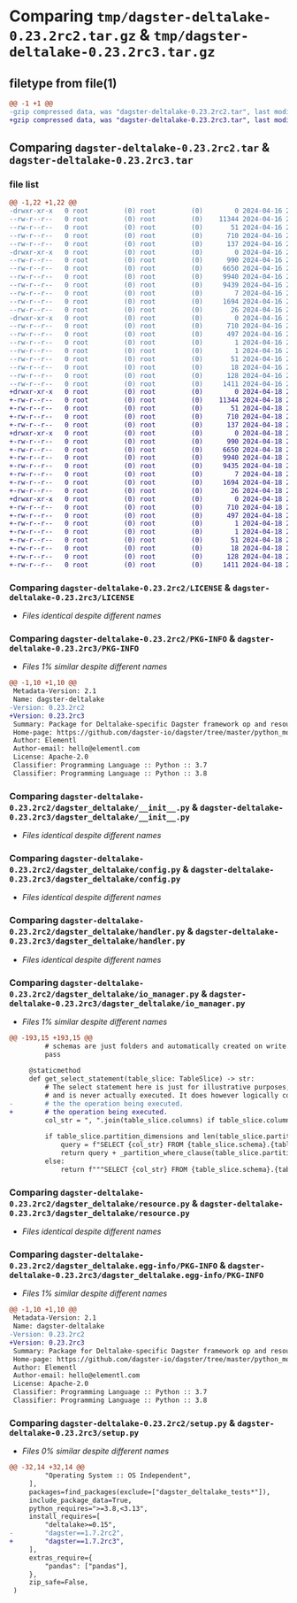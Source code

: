 # Comparing `tmp/dagster-deltalake-0.23.2rc2.tar.gz` & `tmp/dagster-deltalake-0.23.2rc3.tar.gz`

## filetype from file(1)

```diff
@@ -1 +1 @@
-gzip compressed data, was "dagster-deltalake-0.23.2rc2.tar", last modified: Tue Apr 16 20:37:15 2024, max compression
+gzip compressed data, was "dagster-deltalake-0.23.2rc3.tar", last modified: Thu Apr 18 21:18:32 2024, max compression
```

## Comparing `dagster-deltalake-0.23.2rc2.tar` & `dagster-deltalake-0.23.2rc3.tar`

### file list

```diff
@@ -1,22 +1,22 @@
-drwxr-xr-x   0 root         (0) root         (0)        0 2024-04-16 20:37:15.764179 dagster-deltalake-0.23.2rc2/
--rw-r--r--   0 root         (0) root         (0)    11344 2024-04-16 20:26:55.000000 dagster-deltalake-0.23.2rc2/LICENSE
--rw-r--r--   0 root         (0) root         (0)       51 2024-04-16 20:26:55.000000 dagster-deltalake-0.23.2rc2/MANIFEST.in
--rw-r--r--   0 root         (0) root         (0)      710 2024-04-16 20:37:15.764179 dagster-deltalake-0.23.2rc2/PKG-INFO
--rw-r--r--   0 root         (0) root         (0)      137 2024-04-16 20:26:55.000000 dagster-deltalake-0.23.2rc2/README.md
-drwxr-xr-x   0 root         (0) root         (0)        0 2024-04-16 20:37:15.764179 dagster-deltalake-0.23.2rc2/dagster_deltalake/
--rw-r--r--   0 root         (0) root         (0)      990 2024-04-16 20:26:55.000000 dagster-deltalake-0.23.2rc2/dagster_deltalake/__init__.py
--rw-r--r--   0 root         (0) root         (0)     6650 2024-04-16 20:26:55.000000 dagster-deltalake-0.23.2rc2/dagster_deltalake/config.py
--rw-r--r--   0 root         (0) root         (0)     9940 2024-04-16 20:26:55.000000 dagster-deltalake-0.23.2rc2/dagster_deltalake/handler.py
--rw-r--r--   0 root         (0) root         (0)     9439 2024-04-16 20:26:55.000000 dagster-deltalake-0.23.2rc2/dagster_deltalake/io_manager.py
--rw-r--r--   0 root         (0) root         (0)        7 2024-04-16 20:26:55.000000 dagster-deltalake-0.23.2rc2/dagster_deltalake/py.typed
--rw-r--r--   0 root         (0) root         (0)     1694 2024-04-16 20:26:55.000000 dagster-deltalake-0.23.2rc2/dagster_deltalake/resource.py
--rw-r--r--   0 root         (0) root         (0)       26 2024-04-16 20:26:55.000000 dagster-deltalake-0.23.2rc2/dagster_deltalake/version.py
-drwxr-xr-x   0 root         (0) root         (0)        0 2024-04-16 20:37:15.764179 dagster-deltalake-0.23.2rc2/dagster_deltalake.egg-info/
--rw-r--r--   0 root         (0) root         (0)      710 2024-04-16 20:37:15.000000 dagster-deltalake-0.23.2rc2/dagster_deltalake.egg-info/PKG-INFO
--rw-r--r--   0 root         (0) root         (0)      497 2024-04-16 20:37:15.000000 dagster-deltalake-0.23.2rc2/dagster_deltalake.egg-info/SOURCES.txt
--rw-r--r--   0 root         (0) root         (0)        1 2024-04-16 20:37:15.000000 dagster-deltalake-0.23.2rc2/dagster_deltalake.egg-info/dependency_links.txt
--rw-r--r--   0 root         (0) root         (0)        1 2024-04-16 20:37:15.000000 dagster-deltalake-0.23.2rc2/dagster_deltalake.egg-info/not-zip-safe
--rw-r--r--   0 root         (0) root         (0)       51 2024-04-16 20:37:15.000000 dagster-deltalake-0.23.2rc2/dagster_deltalake.egg-info/requires.txt
--rw-r--r--   0 root         (0) root         (0)       18 2024-04-16 20:37:15.000000 dagster-deltalake-0.23.2rc2/dagster_deltalake.egg-info/top_level.txt
--rw-r--r--   0 root         (0) root         (0)      128 2024-04-16 20:37:15.768179 dagster-deltalake-0.23.2rc2/setup.cfg
--rw-r--r--   0 root         (0) root         (0)     1411 2024-04-16 20:26:55.000000 dagster-deltalake-0.23.2rc2/setup.py
+drwxr-xr-x   0 root         (0) root         (0)        0 2024-04-18 21:18:32.186471 dagster-deltalake-0.23.2rc3/
+-rw-r--r--   0 root         (0) root         (0)    11344 2024-04-18 21:10:09.000000 dagster-deltalake-0.23.2rc3/LICENSE
+-rw-r--r--   0 root         (0) root         (0)       51 2024-04-18 21:10:09.000000 dagster-deltalake-0.23.2rc3/MANIFEST.in
+-rw-r--r--   0 root         (0) root         (0)      710 2024-04-18 21:18:32.186471 dagster-deltalake-0.23.2rc3/PKG-INFO
+-rw-r--r--   0 root         (0) root         (0)      137 2024-04-18 21:10:09.000000 dagster-deltalake-0.23.2rc3/README.md
+drwxr-xr-x   0 root         (0) root         (0)        0 2024-04-18 21:18:32.186471 dagster-deltalake-0.23.2rc3/dagster_deltalake/
+-rw-r--r--   0 root         (0) root         (0)      990 2024-04-18 21:10:09.000000 dagster-deltalake-0.23.2rc3/dagster_deltalake/__init__.py
+-rw-r--r--   0 root         (0) root         (0)     6650 2024-04-18 21:10:09.000000 dagster-deltalake-0.23.2rc3/dagster_deltalake/config.py
+-rw-r--r--   0 root         (0) root         (0)     9940 2024-04-18 21:10:09.000000 dagster-deltalake-0.23.2rc3/dagster_deltalake/handler.py
+-rw-r--r--   0 root         (0) root         (0)     9435 2024-04-18 21:10:09.000000 dagster-deltalake-0.23.2rc3/dagster_deltalake/io_manager.py
+-rw-r--r--   0 root         (0) root         (0)        7 2024-04-18 21:10:09.000000 dagster-deltalake-0.23.2rc3/dagster_deltalake/py.typed
+-rw-r--r--   0 root         (0) root         (0)     1694 2024-04-18 21:10:09.000000 dagster-deltalake-0.23.2rc3/dagster_deltalake/resource.py
+-rw-r--r--   0 root         (0) root         (0)       26 2024-04-18 21:10:09.000000 dagster-deltalake-0.23.2rc3/dagster_deltalake/version.py
+drwxr-xr-x   0 root         (0) root         (0)        0 2024-04-18 21:18:32.186471 dagster-deltalake-0.23.2rc3/dagster_deltalake.egg-info/
+-rw-r--r--   0 root         (0) root         (0)      710 2024-04-18 21:18:31.000000 dagster-deltalake-0.23.2rc3/dagster_deltalake.egg-info/PKG-INFO
+-rw-r--r--   0 root         (0) root         (0)      497 2024-04-18 21:18:32.000000 dagster-deltalake-0.23.2rc3/dagster_deltalake.egg-info/SOURCES.txt
+-rw-r--r--   0 root         (0) root         (0)        1 2024-04-18 21:18:31.000000 dagster-deltalake-0.23.2rc3/dagster_deltalake.egg-info/dependency_links.txt
+-rw-r--r--   0 root         (0) root         (0)        1 2024-04-18 21:18:31.000000 dagster-deltalake-0.23.2rc3/dagster_deltalake.egg-info/not-zip-safe
+-rw-r--r--   0 root         (0) root         (0)       51 2024-04-18 21:18:31.000000 dagster-deltalake-0.23.2rc3/dagster_deltalake.egg-info/requires.txt
+-rw-r--r--   0 root         (0) root         (0)       18 2024-04-18 21:18:31.000000 dagster-deltalake-0.23.2rc3/dagster_deltalake.egg-info/top_level.txt
+-rw-r--r--   0 root         (0) root         (0)      128 2024-04-18 21:18:32.186471 dagster-deltalake-0.23.2rc3/setup.cfg
+-rw-r--r--   0 root         (0) root         (0)     1411 2024-04-18 21:10:09.000000 dagster-deltalake-0.23.2rc3/setup.py
```

### Comparing `dagster-deltalake-0.23.2rc2/LICENSE` & `dagster-deltalake-0.23.2rc3/LICENSE`

 * *Files identical despite different names*

### Comparing `dagster-deltalake-0.23.2rc2/PKG-INFO` & `dagster-deltalake-0.23.2rc3/PKG-INFO`

 * *Files 1% similar despite different names*

```diff
@@ -1,10 +1,10 @@
 Metadata-Version: 2.1
 Name: dagster-deltalake
-Version: 0.23.2rc2
+Version: 0.23.2rc3
 Summary: Package for Deltalake-specific Dagster framework op and resource components.
 Home-page: https://github.com/dagster-io/dagster/tree/master/python_modules/libraries/dagster-deltalake
 Author: Elementl
 Author-email: hello@elementl.com
 License: Apache-2.0
 Classifier: Programming Language :: Python :: 3.7
 Classifier: Programming Language :: Python :: 3.8
```

### Comparing `dagster-deltalake-0.23.2rc2/dagster_deltalake/__init__.py` & `dagster-deltalake-0.23.2rc3/dagster_deltalake/__init__.py`

 * *Files identical despite different names*

### Comparing `dagster-deltalake-0.23.2rc2/dagster_deltalake/config.py` & `dagster-deltalake-0.23.2rc3/dagster_deltalake/config.py`

 * *Files identical despite different names*

### Comparing `dagster-deltalake-0.23.2rc2/dagster_deltalake/handler.py` & `dagster-deltalake-0.23.2rc3/dagster_deltalake/handler.py`

 * *Files identical despite different names*

### Comparing `dagster-deltalake-0.23.2rc2/dagster_deltalake/io_manager.py` & `dagster-deltalake-0.23.2rc3/dagster_deltalake/io_manager.py`

 * *Files 1% similar despite different names*

```diff
@@ -193,15 +193,15 @@
         # schemas are just folders and automatically created on write.
         pass
 
     @staticmethod
     def get_select_statement(table_slice: TableSlice) -> str:
         # The select statement here is just for illustrative purposes,
         # and is never actually executed. It does however logically correspond
-        # the the operation being executed.
+        # the operation being executed.
         col_str = ", ".join(table_slice.columns) if table_slice.columns else "*"
 
         if table_slice.partition_dimensions and len(table_slice.partition_dimensions) > 0:
             query = f"SELECT {col_str} FROM {table_slice.schema}.{table_slice.table} WHERE\n"
             return query + _partition_where_clause(table_slice.partition_dimensions)
         else:
             return f"""SELECT {col_str} FROM {table_slice.schema}.{table_slice.table}"""
```

### Comparing `dagster-deltalake-0.23.2rc2/dagster_deltalake/resource.py` & `dagster-deltalake-0.23.2rc3/dagster_deltalake/resource.py`

 * *Files identical despite different names*

### Comparing `dagster-deltalake-0.23.2rc2/dagster_deltalake.egg-info/PKG-INFO` & `dagster-deltalake-0.23.2rc3/dagster_deltalake.egg-info/PKG-INFO`

 * *Files 1% similar despite different names*

```diff
@@ -1,10 +1,10 @@
 Metadata-Version: 2.1
 Name: dagster-deltalake
-Version: 0.23.2rc2
+Version: 0.23.2rc3
 Summary: Package for Deltalake-specific Dagster framework op and resource components.
 Home-page: https://github.com/dagster-io/dagster/tree/master/python_modules/libraries/dagster-deltalake
 Author: Elementl
 Author-email: hello@elementl.com
 License: Apache-2.0
 Classifier: Programming Language :: Python :: 3.7
 Classifier: Programming Language :: Python :: 3.8
```

### Comparing `dagster-deltalake-0.23.2rc2/setup.py` & `dagster-deltalake-0.23.2rc3/setup.py`

 * *Files 0% similar despite different names*

```diff
@@ -32,14 +32,14 @@
         "Operating System :: OS Independent",
     ],
     packages=find_packages(exclude=["dagster_deltalake_tests*"]),
     include_package_data=True,
     python_requires=">=3.8,<3.13",
     install_requires=[
         "deltalake>=0.15",
-        "dagster==1.7.2rc2",
+        "dagster==1.7.2rc3",
     ],
     extras_require={
         "pandas": ["pandas"],
     },
     zip_safe=False,
 )
```

